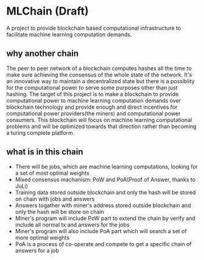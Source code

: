 # MLChain (Draft)

A project to provide blockchain based computational infrastructure to facilitate machine learning computation demands.

## why another chain

The peer to peer network of a blockchain computes hashes all the time to make sure achieving the consensus of the whole state of the network. It's an innovative way to maintain a decentralized state but there is a possiblity for the computational power to serve some purposes other than just hashing. The target of this project is to make a blockchain to provide computational power to machine learning computation demands over blockchain technology and provide enough and direct incentives for computational power providers(the miners) and computational power consumers. This blockchain will focus on machine learning computational problems and will be optimized towards that direction rather than becoming a turing complete platform.

## what is in this chain

* There will be jobs, which are machine learning computations, looking for a set of most optimal weights
* Mixed consensus machanism: PoW and PoA(Proof of Answer, thanks to JuLi)
* Training data stored outside blockchain and only the hash will be stored on chain with jobs and answers
* Answers togather with miner's address stored outside blockchain and only the hash will be store on chain
* Miner's program will include PoW part to extend the chain by verify and include all normal tx and answers for the jobs
* Miner's program will also include PoA part which will search a set of more optimal weights
* PoA is a process of co-operate and compete to get a specific chain of answers for a job
